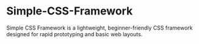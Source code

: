 # Simple-CSS-Framework
Simple CSS Framework is a lightweight, beginner-friendly CSS framework designed for rapid prototyping and basic web layouts.
